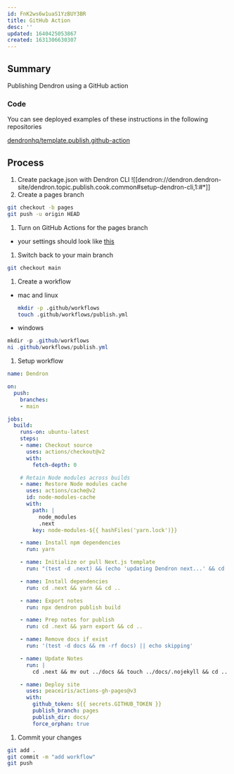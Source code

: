 ```yaml
---
id: FnK2ws6w1uaS1YzBUY3BR
title: GitHub Action
desc: ''
updated: 1640425053867
created: 1631306630307
---
```


## Summary

Publishing Dendron using a GitHub action

### Code
You can see deployed examples of these instructions in the following repositories

[dendronhq/template.publish.github-action](https://github.com/dendronhq/template.publish.github-action)

## Process
1. Create package.json with Dendron CLI
![[dendron://dendron.dendron-site/dendron.topic.publish.cook.common#setup-dendron-cli,1:#*]]
1. Create a pages branch
  ```sh
  git checkout -b pages
  git push -u origin HEAD
  ```
1. Turn on GitHub Actions for the pages branch
  - your settings should look like [this](https://www.loom.com/i/5f0cbb6eb23a48e89942d76406413303)
1. Switch back to your main branch
  ```sh
  git checkout main
  ```
1. Create a workflow
  - mac and linux
    ```sh
    mkdir -p .github/workflows
    touch .github/workflows/publish.yml
    ```
  - windows
  ```powershell
  mkdir -p .github/workflows
  ni .github/workflows/publish.yml
  ```

1. Setup workflow
  ```yml
  name: Dendron

  on:
    push:
      branches:
      - main

  jobs:
    build:
      runs-on: ubuntu-latest
      steps:
      - name: Checkout source
        uses: actions/checkout@v2
        with:
          fetch-depth: 0

      # Retain Node modules across builds
      - name: Restore Node modules cache
        uses: actions/cache@v2
        id: node-modules-cache
        with:
          path: |
            node_modules
            .next
          key: node-modules-${{ hashFiles('yarn.lock')}}

      - name: Install npm dependencies
        run: yarn

      - name: Initialize or pull Next.js template
        run: "(test -d .next) && (echo 'updating Dendron next...' && cd .next && git reset --hard && git clean -f && git pull) || (echo 'init Dendron next' && npx dendron publish init)"

      - name: Install dependencies
        run: cd .next && yarn && cd ..

      - name: Export notes
        run: npx dendron publish build

      - name: Prep notes for publish
        run: cd .next && yarn export && cd ..

      - name: Remove docs if exist
        run: '(test -d docs && rm -rf docs) || echo skipping'

      - name: Update Notes
        run: |
          cd .next && mv out ../docs && touch ../docs/.nojekyll && cd ..

      - name: Deploy site
        uses: peaceiris/actions-gh-pages@v3
        with:
          github_token: ${{ secrets.GITHUB_TOKEN }}
          publish_branch: pages
          publish_dir: docs/
          force_orphan: true
  ```
1. Commit your changes
  ```sh
  git add .
  git commit -m "add workflow"
  git push
  ```
